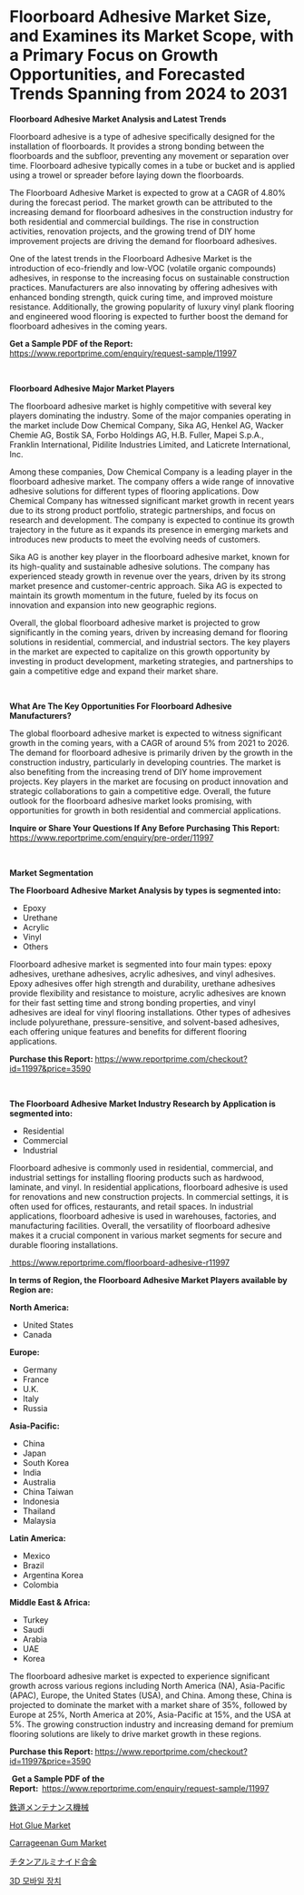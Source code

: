 <p><h1>Floorboard Adhesive Market Size, and Examines its Market Scope, with a Primary Focus on Growth Opportunities, and Forecasted Trends Spanning from 2024 to 2031</h1></p><p><strong>Floorboard Adhesive Market Analysis and Latest Trends</strong></p>
<p><p>Floorboard adhesive is a type of adhesive specifically designed for the installation of floorboards. It provides a strong bonding between the floorboards and the subfloor, preventing any movement or separation over time. Floorboard adhesive typically comes in a tube or bucket and is applied using a trowel or spreader before laying down the floorboards.</p><p>The Floorboard Adhesive Market is expected to grow at a CAGR of 4.80% during the forecast period. The market growth can be attributed to the increasing demand for floorboard adhesives in the construction industry for both residential and commercial buildings. The rise in construction activities, renovation projects, and the growing trend of DIY home improvement projects are driving the demand for floorboard adhesives.</p><p>One of the latest trends in the Floorboard Adhesive Market is the introduction of eco-friendly and low-VOC (volatile organic compounds) adhesives, in response to the increasing focus on sustainable construction practices. Manufacturers are also innovating by offering adhesives with enhanced bonding strength, quick curing time, and improved moisture resistance. Additionally, the growing popularity of luxury vinyl plank flooring and engineered wood flooring is expected to further boost the demand for floorboard adhesives in the coming years.</p></p>
<p><strong>Get a Sample PDF of the Report:&nbsp;</strong> <a href="https://www.reportprime.com/enquiry/request-sample/11997">https://www.reportprime.com/enquiry/request-sample/11997</a></p>
<p>&nbsp;</p>
<p><strong>Floorboard Adhesive Major Market Players</strong></p>
<p><p>The floorboard adhesive market is highly competitive with several key players dominating the industry. Some of the major companies operating in the market include Dow Chemical Company, Sika AG, Henkel AG, Wacker Chemie AG, Bostik SA, Forbo Holdings AG, H.B. Fuller, Mapei S.p.A., Franklin International, Pidilite Industries Limited, and Laticrete International, Inc.</p><p>Among these companies, Dow Chemical Company is a leading player in the floorboard adhesive market. The company offers a wide range of innovative adhesive solutions for different types of flooring applications. Dow Chemical Company has witnessed significant market growth in recent years due to its strong product portfolio, strategic partnerships, and focus on research and development. The company is expected to continue its growth trajectory in the future as it expands its presence in emerging markets and introduces new products to meet the evolving needs of customers.</p><p>Sika AG is another key player in the floorboard adhesive market, known for its high-quality and sustainable adhesive solutions. The company has experienced steady growth in revenue over the years, driven by its strong market presence and customer-centric approach. Sika AG is expected to maintain its growth momentum in the future, fueled by its focus on innovation and expansion into new geographic regions.</p><p>Overall, the global floorboard adhesive market is projected to grow significantly in the coming years, driven by increasing demand for flooring solutions in residential, commercial, and industrial sectors. The key players in the market are expected to capitalize on this growth opportunity by investing in product development, marketing strategies, and partnerships to gain a competitive edge and expand their market share.</p></p>
<p>&nbsp;</p>
<p><strong>What Are The Key Opportunities For Floorboard Adhesive Manufacturers?</strong></p>
<p><p>The global floorboard adhesive market is expected to witness significant growth in the coming years, with a CAGR of around 5% from 2021 to 2026. The demand for floorboard adhesive is primarily driven by the growth in the construction industry, particularly in developing countries. The market is also benefiting from the increasing trend of DIY home improvement projects. Key players in the market are focusing on product innovation and strategic collaborations to gain a competitive edge. Overall, the future outlook for the floorboard adhesive market looks promising, with opportunities for growth in both residential and commercial applications.</p></p>
<p><strong>Inquire or Share Your Questions If Any Before Purchasing This Report:</strong> <a href="https://www.reportprime.com/enquiry/pre-order/11997">https://www.reportprime.com/enquiry/pre-order/11997</a></p>
<p>&nbsp;</p>
<p><strong>Market Segmentation</strong></p>
<p><strong>The Floorboard Adhesive Market Analysis by types is segmented into:</strong></p>
<p><ul><li>Epoxy</li><li>Urethane</li><li>Acrylic</li><li>Vinyl</li><li>Others</li></ul></p>
<p><p>Floorboard adhesive market is segmented into four main types: epoxy adhesives, urethane adhesives, acrylic adhesives, and vinyl adhesives. Epoxy adhesives offer high strength and durability, urethane adhesives provide flexibility and resistance to moisture, acrylic adhesives are known for their fast setting time and strong bonding properties, and vinyl adhesives are ideal for vinyl flooring installations. Other types of adhesives include polyurethane, pressure-sensitive, and solvent-based adhesives, each offering unique features and benefits for different flooring applications.</p></p>
<p><strong>Purchase this Report:&nbsp;</strong><a href="https://www.reportprime.com/checkout?id=11997&price=3590">https://www.reportprime.com/checkout?id=11997&price=3590</a></p>
<p>&nbsp;</p>
<p><strong>The Floorboard Adhesive Market Industry Research by Application is segmented into:</strong></p>
<p><ul><li>Residential</li><li>Commercial</li><li>Industrial</li></ul></p>
<p><p>Floorboard adhesive is commonly used in residential, commercial, and industrial settings for installing flooring products such as hardwood, laminate, and vinyl. In residential applications, floorboard adhesive is used for renovations and new construction projects. In commercial settings, it is often used for offices, restaurants, and retail spaces. In industrial applications, floorboard adhesive is used in warehouses, factories, and manufacturing facilities. Overall, the versatility of floorboard adhesive makes it a crucial component in various market segments for secure and durable flooring installations.</p></p>
<p><a href="https://www.reportprime.com/floorboard-adhesive-r11997">&nbsp;https://www.reportprime.com/floorboard-adhesive-r11997</a></p>
<p><strong>In terms of Region, the Floorboard Adhesive Market Players available by Region are:</strong></p>
<p>
    <p> <strong> North America: </strong>
        <ul>
            <li>United States</li>
            <li>Canada</li>
        </ul>
        </p> 
    <p> <strong> Europe: </strong>
        <ul>
            <li>Germany</li>
            <li>France</li>
            <li>U.K.</li>
            <li>Italy</li>
            <li>Russia</li>
        </ul>
        </p> 
    <p> <strong> Asia-Pacific: </strong>
        <ul>
            <li>China</li>
            <li>Japan</li>
            <li>South Korea</li>
            <li>India</li>
            <li>Australia</li>
            <li>China Taiwan</li>
            <li>Indonesia</li>
            <li>Thailand</li>
            <li>Malaysia</li>
        </ul>
        </p> 
    <p> <strong> Latin America: </strong>
        <ul>
            <li>Mexico</li>
            <li>Brazil</li>
            <li>Argentina Korea</li>
            <li>Colombia</li>
        </ul>
        </p> 
    <p> <strong> Middle East & Africa: </strong>
        <ul>
            <li>Turkey</li>
            <li>Saudi</li>
            <li>Arabia</li>
            <li>UAE</li>
            <li>Korea</li>
        </ul>
    </p>
    </p>
<p><p>The floorboard adhesive market is expected to experience significant growth across various regions including North America (NA), Asia-Pacific (APAC), Europe, the United States (USA), and China. Among these, China is projected to dominate the market with a market share of 35%, followed by Europe at 25%, North America at 20%, Asia-Pacific at 15%, and the USA at 5%. The growing construction industry and increasing demand for premium flooring solutions are likely to drive market growth in these regions.</p></p>
<p><strong>Purchase this Report: </strong><a href="https://www.reportprime.com/checkout?id=11997&price=3590">https://www.reportprime.com/checkout?id=11997&price=3590</a></p>
<p>&nbsp;<strong>Get a Sample PDF of the Report:&nbsp;&nbsp;</strong><a href="https://www.reportprime.com/enquiry/request-sample/11997">https://www.reportprime.com/enquiry/request-sample/11997</a></p>
<p><strong></strong></p>
<p><p><a href="https://medium.com/@carolynsparkly/%E9%89%84%E9%81%93%E4%BF%9D%E7%B7%9A%E6%A9%9F%E6%A2%B0%E7%94%A3%E6%A5%AD%E3%81%AE%E5%8B%95%E5%90%91-2031%E5%B9%B4%E3%81%BE%E3%81%A7%E3%81%AE%E5%B8%82%E5%A0%B4%E3%81%AE%E8%B2%A1%E5%8B%99%E7%8A%B6%E6%B3%81-%E5%B8%82%E5%A0%B4%E8%A6%8F%E6%A8%A1-%E3%81%8A%E3%82%88%E3%81%B3%E5%8F%8E%E7%9B%8A%E5%88%86%E6%9E%90-7814b70229c5">鉄道メンテナンス機械</a></p><p><a href="https://github.com/julyju69/Market-Research-Report-List-4/blob/main/hot-glue-market.md">Hot Glue Market</a></p><p><a href="https://www.linkedin.com/pulse/carrageenan-gum-market-size-share-amp-trends-analysis-report-end-sromc">Carrageenan Gum Market</a></p><p><a href="https://medium.com/@carolynsparkly/%E3%83%81%E3%82%BF%E3%83%B3%E3%82%A2%E3%83%AB%E3%83%9F%E5%90%88%E9%87%91%E5%B8%82%E5%A0%B4%E3%83%AC%E3%83%9D%E3%83%BC%E3%83%88-%E8%A3%BD%E5%93%81%E3%82%BF%E3%82%A4%E3%83%97-%E3%82%AC%E3%83%B3%E3%83%9E%E3%82%BF%E3%82%A4%E3%83%97-%E3%81%9D%E3%81%AE%E4%BB%96%E3%81%AE%E3%82%BF%E3%82%A4%E3%83%97-%E3%82%A8%E3%83%B3%E3%83%89%E3%83%A6%E3%83%BC%E3%82%B9-%E8%87%AA%E5%8B%95%E8%BB%8A%E3%82%BF%E3%83%BC%E3%83%9C%E3%83%81%E3%83%A3%E3%83%BC%E3%82%B8%E3%83%A3%E3%83%BC-%E8%88%AA%E7%A9%BA%E5%AE%87%E5%AE%99%E7%94%A8%E4%BD%8E%E5%9C%A7%E3%82%BF%E3%83%BC%E3%83%93%E3%83%B3%E3%83%96%E3%83%AC%E3%83%BC%E3%83%89-alpt%E3%83%96%E3%83%AC%E3%83%BC%E3%83%89-%E3%81%9D%E3%81%AE%E4%BB%96-%E3%81%8A%E3%82%88%E3%81%B32024%E5%B9%B4%E3%81%8B%E3%82%8920-9bbe5615b36f">チタンアルミナイド合金</a></p><p><a href="https://medium.com/@guyeichert86/%EA%B8%80%EB%A1%9C%EB%B2%8C-3d-%EB%AA%A8%EB%B0%94%EC%9D%BC-%EA%B8%B0%EA%B8%B0-%EC%8B%9C%EC%9E%A5-%EC%A0%90%EC%9C%A0%EC%9C%A8-%EB%B0%8F-%EC%84%B1%EC%9E%A5-%EA%B8%B0%ED%9A%8C-%EB%B0%8F-%EC%8B%9C%EC%9E%A5-%EA%B7%9C%EB%AA%A8%EB%8A%94-2024%EB%85%84%EB%B6%80%ED%84%B0-2031%EB%85%84%EA%B9%8C%EC%A7%80-%EC%97%B0%ED%8F%89%EA%B7%A0-%EC%84%B1%EC%9E%A5%EB%A5%A0%EC%9D%B4-7-5-%EB%A1%9C-%EC%A6%9D%EA%B0%80%ED%95%98%EA%B3%A0-%EC%9E%88%EC%8A%B5%EB%8B%88%EB%8B%A4-4b39e72e15da">3D 모바일 장치</a></p></p>